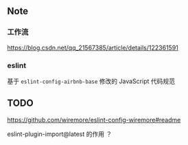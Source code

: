 ## Note

### 工作流

https://blog.csdn.net/qq_21567385/article/details/122361591

### eslint

基于 `eslint-config-airbnb-base` 修改的 JavaScript 代码规范

## TODO

https://github.com/wiremore/eslint-config-wiremore#readme

eslint-plugin-import@latest 的作用 ？
